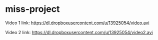 # miss-project

Video 1 link: https://dl.dropboxusercontent.com/u/13925054/video.avi

Video 2 link: https://dl.dropboxusercontent.com/u/13925054/video2.avi

